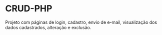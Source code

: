 # CRUD-PHP
Projeto com páginas de login, cadastro, envio de e-mail, visualização dos dados cadastrados, alteração e exclusão. 
